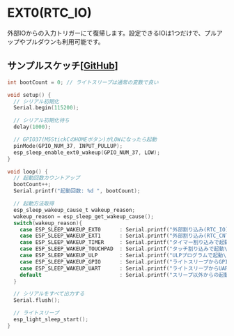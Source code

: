 # EXT0(RTC_IO)

外部IOからの入力トリガーにて復帰します。設定できるIOは1つだけで、プルアップやプルダウンも利用可能です。

## サンプルスケッチ[[GitHub](https://github.com/tanakamasayuki/M5StickC-examples/blob/master/Sleep/LightSleepEXT0WakeUp/LightSleepEXT0WakeUp.ino)]
```c
int bootCount = 0; // ライトスリープは通常の変数で良い

void setup() {
  // シリアル初期化
  Serial.begin(115200);

  // シリアル初期化待ち
  delay(1000);

  // GPIO37(M5StickCのHOMEボタン)がLOWになったら起動
  pinMode(GPIO_NUM_37, INPUT_PULLUP);
  esp_sleep_enable_ext0_wakeup(GPIO_NUM_37, LOW);
}

void loop() {
  // 起動回数カウントアップ
  bootCount++;
  Serial.printf("起動回数: %d ", bootCount);

  // 起動方法取得
  esp_sleep_wakeup_cause_t wakeup_reason;
  wakeup_reason = esp_sleep_get_wakeup_cause();
  switch(wakeup_reason){
    case ESP_SLEEP_WAKEUP_EXT0      : Serial.printf("外部割り込み(RTC_IO)で起動\n"); break;
    case ESP_SLEEP_WAKEUP_EXT1      : Serial.printf("外部割り込み(RTC_CNTL)で起動 IO=%llX\n", esp_sleep_get_ext1_wakeup_status()); break;
    case ESP_SLEEP_WAKEUP_TIMER     : Serial.printf("タイマー割り込みで起動\n"); break;
    case ESP_SLEEP_WAKEUP_TOUCHPAD  : Serial.printf("タッチ割り込みで起動\n"); break;
    case ESP_SLEEP_WAKEUP_ULP       : Serial.printf("ULPプログラムで起動\n"); break;
    case ESP_SLEEP_WAKEUP_GPIO      : Serial.printf("ライトスリープからGPIO割り込みで起動\n"); break;
    case ESP_SLEEP_WAKEUP_UART      : Serial.printf("ライトスリープからUART割り込みで起動\n"); break;
    default                         : Serial.printf("スリープ以外からの起動\n"); break;
  }

  // シリアルをすべて出力する
  Serial.flush();

  // ライトスリープ
  esp_light_sleep_start();
}
```


